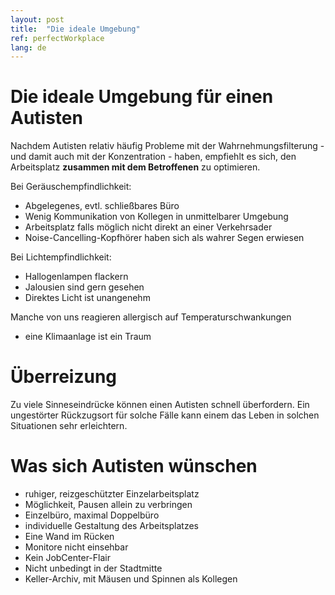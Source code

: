 ```yaml
---
layout: post
title:  "Die ideale Umgebung"
ref: perfectWorkplace
lang: de
---
```


# Die ideale Umgebung für einen Autisten
Nachdem Autisten relativ häufig Probleme mit der Wahrnehmungsfilterung - und damit auch mit der Konzentration - haben, empfiehlt es sich, den Arbeitsplatz **zusammen mit dem Betroffenen** zu optimieren.

Bei Geräuschempfindlichkeit:
- Abgelegenes, evtl. schließbares Büro
- Wenig Kommunikation von Kollegen in unmittelbarer Umgebung
- Arbeitsplatz falls möglich nicht direkt an einer Verkehrsader
- Noise-Cancelling-Kopfhörer haben sich als wahrer Segen erwiesen

Bei Lichtempfindlichkeit:
- Hallogenlampen flackern
- Jalousien sind gern gesehen
- Direktes Licht ist unangenehm

Manche von uns reagieren allergisch auf Temperaturschwankungen
- eine Klimaanlage ist ein Traum

# Überreizung
Zu viele Sinneseindrücke können einen Autisten schnell überfordern. Ein ungestörter Rückzugsort für solche Fälle kann einem das Leben in solchen Situationen sehr erleichtern.

# Was sich Autisten wünschen
- ruhiger, reizgeschützter Einzelarbeitsplatz
- Möglichkeit, Pausen allein zu verbringen
- Einzelbüro, maximal Doppelbüro
- individuelle Gestaltung des Arbeitsplatzes
- Eine Wand im Rücken
- Monitore nicht einsehbar
- Kein JobCenter-Flair
- Nicht unbedingt in der Stadtmitte
- Keller-Archiv, mit Mäusen und Spinnen als Kollegen
